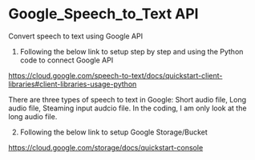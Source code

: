 # Google_Speech_to_Text API
Convert speech to text using Google API

1. Following the below link to setup step by step and using the Python code to connect Google API

https://cloud.google.com/speech-to-text/docs/quickstart-client-libraries#client-libraries-usage-python 

There are three types of speech to text in Google: Short audio file, Long audio file, Steaming input audcio file. In the coding, I am only look at the long audio file.

2. Following the below link to setup Google Storage/Bucket 

https://cloud.google.com/storage/docs/quickstart-console
